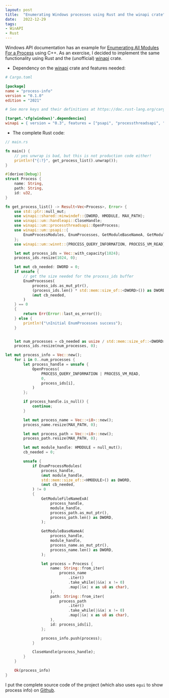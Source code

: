 ```yaml
---
layout: post
title:  "Enumerating Windows processes using Rust and the winapi crate"
date:   2022-12-29
tags:
- WinAPI
- Rust
---
```


Windows API documentation has an example for [Enumerating All Modules For a Process](https://learn.microsoft.com/en-us/windows/win32/psapi/enumerating-all-modules-for-a-process) using C++. As an exercise, I decided to implement the same functionality using Rust and the  (unofficial) [winapi](https://docs.rs/winapi/latest/winapi/) crate.


- Dependency on the [winapi](https://docs.rs/winapi/latest/winapi/) crate and features needed:

```ini
# Cargo.toml

[package]
name = "process-info"
version = "0.1.0"
edition = "2021"

# See more keys and their definitions at https://doc.rust-lang.org/cargo/reference/manifest.html

[target.'cfg(windows)'.dependencies]
winapi = { version = "0.3", features = ["psapi", "processthreadsapi", "winnt", "handleapi"] }
```

- The complete Rust code:

```rust
// main.rs

fn main() {
    // yes unwrap is bad, but this is not production code either!
    println!("{:?}", get_process_list().unwrap());
}

#[derive(Debug)]
struct Process {
    name: String,
    path: String,
    id: u32,
}

fn get_process_list() -> Result<Vec<Process>, Error> {
    use std::ptr::null_mut;
    use winapi::shared::minwindef::{DWORD, HMODULE, MAX_PATH};
    use winapi::um::handleapi::CloseHandle;
    use winapi::um::processthreadsapi::OpenProcess;
    use winapi::um::psapi::{
        EnumProcessModules, EnumProcesses, GetModuleBaseNameA, GetModuleFileNameExA,
    };
    use winapi::um::winnt::{PROCESS_QUERY_INFORMATION, PROCESS_VM_READ};

    let mut process_ids = Vec::with_capacity(1024);
    process_ids.resize(1024, 0);

    let mut cb_needed: DWORD = 0;
    if unsafe {
        // get the size needed for the process_ids buffer
        EnumProcesses(
            process_ids.as_mut_ptr(),
            (process_ids.len() * std::mem::size_of::<DWORD>()) as DWORD,
            &mut cb_needed,
        )
    } == 0
    {
        return Err(Error::last_os_error());
    } else {
        println!("\nInitial EnumProcesses success");
    }


    let num_processes = cb_needed as usize / std::mem::size_of::<DWORD>();
    process_ids.resize(num_processes, 0);

let mut process_info = Vec::new();
    for i in 0..num_processes {
        let process_handle = unsafe {
            OpenProcess(
                PROCESS_QUERY_INFORMATION | PROCESS_VM_READ,
                0,
                process_ids[i],
            )
        };

        if process_handle.is_null() {
            continue;
        }

        let mut process_name = Vec::<i8>::new();
        process_name.resize(MAX_PATH, 0);

        let mut process_path = Vec::<i8>::new();
        process_path.resize(MAX_PATH, 0);

        let mut module_handle: HMODULE = null_mut();
        cb_needed = 0;

        unsafe {
            if EnumProcessModules(
                process_handle,
                &mut module_handle,
                std::mem::size_of::<HMODULE>() as DWORD,
                &mut cb_needed,
            ) != 0
            {
                GetModuleFileNameExA(
                    process_handle,
                    module_handle,
                    process_path.as_mut_ptr(),
                    process_path.len() as DWORD,
                );

                GetModuleBaseNameA(
                    process_handle,
                    module_handle,
                    process_name.as_mut_ptr(),
                    process_name.len() as DWORD,
                );

                let process = Process {
                    name: String::from_iter(
                        process_name
                            .iter()
                            .take_while(|&&x| x != 0)
                            .map(|&x| x as u8 as char),
                    ),
                    path: String::from_iter(
                        process_path
                            .iter()
                            .take_while(|&&x| x != 0)
                            .map(|&x| x as u8 as char),
                    ),
                    id: process_ids[i],
                };

                process_info.push(process);
            }

            CloseHandle(process_handle);
        }
    }

    Ok(process_info)
}
```


I put the complete source code of the project (which also uses `egui` to show process info) on [Github](https://github.com/bazizi/rusty-task-manager).